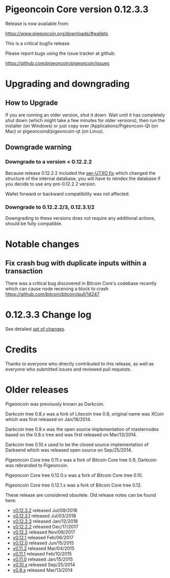 Pigeoncoin Core version 0.12.3.3
==========================

Release is now available from:

  <https://www.pigeoncoin.org/downloads/#wallets>

This is a critical bugfix release.

Please report bugs using the issue tracker at github:

  <https://github.com/pigeoncoin/pigeoncoin/issues>


Upgrading and downgrading
=========================

How to Upgrade
--------------

If you are running an older version, shut it down. Wait until it has completely
shut down (which might take a few minutes for older versions), then run the
installer (on Windows) or just copy over /Applications/Pigeoncoin-Qt (on Mac) or
pigeoncoind/pigeoncoin-qt (on Linux).

Downgrade warning
-----------------

### Downgrade to a version < 0.12.2.2

Because release 0.12.2.2 included the [per-UTXO fix](release-notes/pigeoncoin/release-notes-0.12.2.2.md#per-utxo-fix)
which changed the structure of the internal database, you will have to reindex
the database if you decide to use any pre-0.12.2.2 version.

Wallet forward or backward compatibility was not affected.

### Downgrade to 0.12.2.2/3, 0.12.3.1/2

Downgrading to these versions does not require any additional actions, should be
fully compatible.


Notable changes
===============

Fix crash bug with duplicate inputs within a transaction
--------------------------------------------------------

There was a critical bug discovered in Bitcoin Core's codebase recently which
can cause node receiving a block to crash https://github.com/bitcoin/bitcoin/pull/14247

0.12.3.3 Change log
===================

See detailed [set of changes](https://github.com/pigeoncoin/pigeoncoin/compare/v0.12.3.2...pigeoncoin:v0.12.3.3).

Credits
=======

Thanks to everyone who directly contributed to this release,
as well as everyone who submitted issues and reviewed pull requests.


Older releases
==============

Pigeoncoin was previously known as Darkcoin.

Darkcoin tree 0.8.x was a fork of Litecoin tree 0.8, original name was XCoin
which was first released on Jan/18/2014.

Darkcoin tree 0.9.x was the open source implementation of masternodes based on
the 0.8.x tree and was first released on Mar/13/2014.

Darkcoin tree 0.10.x used to be the closed source implementation of Darksend
which was released open source on Sep/25/2014.

Pigeoncoin Core tree 0.11.x was a fork of Bitcoin Core tree 0.9,
Darkcoin was rebranded to Pigeoncoin.

Pigeoncoin Core tree 0.12.0.x was a fork of Bitcoin Core tree 0.10.

Pigeoncoin Core tree 0.12.1.x was a fork of Bitcoin Core tree 0.12.

These release are considered obsolete. Old release notes can be found here:

- [v0.12.3.2](https://github.com/pigeoncoin/pigeoncoin/blob/master/doc/release-notes/pigeoncoin/release-notes-0.12.3.2.md) released Jul/09/2018
- [v0.12.3.1](https://github.com/pigeoncoin/pigeoncoin/blob/master/doc/release-notes/pigeoncoin/release-notes-0.12.3.1.md) released Jul/03/2018
- [v0.12.2.3](https://github.com/pigeoncoin/pigeoncoin/blob/master/doc/release-notes/pigeoncoin/release-notes-0.12.2.3.md) released Jan/12/2018
- [v0.12.2.2](https://github.com/pigeoncoin/pigeoncoin/blob/master/doc/release-notes/pigeoncoin/release-notes-0.12.2.2.md) released Dec/17/2017
- [v0.12.2](https://github.com/pigeoncoin/pigeoncoin/blob/master/doc/release-notes/pigeoncoin/release-notes-0.12.2.md) released Nov/08/2017
- [v0.12.1](https://github.com/pigeoncoin/pigeoncoin/blob/master/doc/release-notes/pigeoncoin/release-notes-0.12.1.md) released Feb/06/2017
- [v0.12.0](https://github.com/pigeoncoin/pigeoncoin/blob/master/doc/release-notes/pigeoncoin/release-notes-0.12.0.md) released Jun/15/2015
- [v0.11.2](https://github.com/pigeoncoin/pigeoncoin/blob/master/doc/release-notes/pigeoncoin/release-notes-0.11.2.md) released Mar/04/2015
- [v0.11.1](https://github.com/pigeoncoin/pigeoncoin/blob/master/doc/release-notes/pigeoncoin/release-notes-0.11.1.md) released Feb/10/2015
- [v0.11.0](https://github.com/pigeoncoin/pigeoncoin/blob/master/doc/release-notes/pigeoncoin/release-notes-0.11.0.md) released Jan/15/2015
- [v0.10.x](https://github.com/pigeoncoin/pigeoncoin/blob/master/doc/release-notes/pigeoncoin/release-notes-0.10.0.md) released Sep/25/2014
- [v0.9.x](https://github.com/pigeoncoin/pigeoncoin/blob/master/doc/release-notes/pigeoncoin/release-notes-0.9.0.md) released Mar/13/2014

